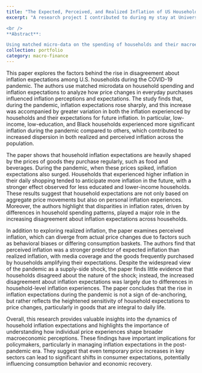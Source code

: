```yaml
---
title: "The Expected, Perceived, and Realized Inflation of US Households Before and During the COVID19 Pandemic"
excerpt: "A research project I contributed to during my stay at University of Chicago - Booth School of Business. I was responsible for data preparation and empirical analysis. <br />

<br />
**Abstract**: 

Using matched micro-data on the spending of households and their macroeconomic expectations, we study the link between the realized inflation of households in their daily shopping and their perceived and expected levels of inflation both before and during the pandemic. As the pandemic spread across the USA, disagreement among US households about inflation expectations surged along with the average perceived and expected level of inflation. Simultaneously, realized inflation at the household level became more dispersed. During the pandemic, low income, low education, and Black households experienced a larger increase in realized inflation than other households. Dispersion in realized and perceived inflation explains a large share of the rise in dispersion in inflation expectations. Finally, households jointly revised their inflation and unemployment expectations during the pandemic, consistent with a supply-side view of the pandemic."
collection: portfolio
category: macro-finance
---
```


This paper explores the factors behind the rise in disagreement about inflation expectations among U.S. households during the COVID-19 pandemic. The authors use matched microdata on household spending and inflation expectations to analyze how price changes in everyday purchases influenced inflation perceptions and expectations. The study finds that, during the pandemic, inflation expectations rose sharply, and this increase was accompanied by greater variation in both the inflation experienced by households and their expectations for future inflation. In particular, low-income, low-education, and Black households experienced more significant inflation during the pandemic compared to others, which contributed to increased dispersion in both realized and perceived inflation across the population.

The paper shows that household inflation expectations are heavily shaped by the prices of goods they purchase regularly, such as food and beverages. During the pandemic, when these prices spiked, inflation expectations also surged. Households that experienced higher inflation in their daily shopping tended to anticipate more inflation in the future, with a stronger effect observed for less educated and lower-income households. These results suggest that household expectations are not only based on aggregate price movements but also on personal inflation experiences. Moreover, the authors highlight that disparities in inflation rates, driven by differences in household spending patterns, played a major role in the increasing disagreement about inflation expectations across households.

In addition to exploring realized inflation, the paper examines perceived inflation, which can diverge from actual price changes due to factors such as behavioral biases or differing consumption baskets. The authors find that perceived inflation was a stronger predictor of expected inflation than realized inflation, with media coverage and the goods frequently purchased by households amplifying their expectations. Despite the widespread view of the pandemic as a supply-side shock, the paper finds little evidence that households disagreed about the nature of the shock; instead, the increased disagreement about inflation expectations was largely due to differences in household-level inflation experiences. The paper concludes that the rise in inflation expectations during the pandemic is not a sign of de-anchoring, but rather reflects the heightened sensitivity of household expectations to price changes, particularly in goods that are integral to daily life.

Overall, this research provides valuable insights into the dynamics of household inflation expectations and highlights the importance of understanding how individual price experiences shape broader macroeconomic perceptions. These findings have important implications for policymakers, particularly in managing inflation expectations in the post-pandemic era. They suggest that even temporary price increases in key sectors can lead to significant shifts in consumer expectations, potentially influencing consumption behavior and economic recovery.
